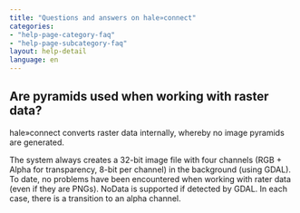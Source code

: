 ```yaml
---
title: "Questions and answers on hale»connect"
categories:
- "help-page-category-faq"
- "help-page-subcategory-faq"
layout: help-detail
language: en
---
```


<h2>Are pyramids used when working with raster data?</h2>

hale»connect converts raster data internally, whereby no image pyramids are generated. 

The system always creates a 32-bit image file with four channels (RGB + Alpha for transparency, 8-bit per channel) in the background (using GDAL). To date, no problems have been encountered when working with rater data (even if they are PNGs). NoData is supported if detected by GDAL. In each case, there is a transition to an alpha channel.
